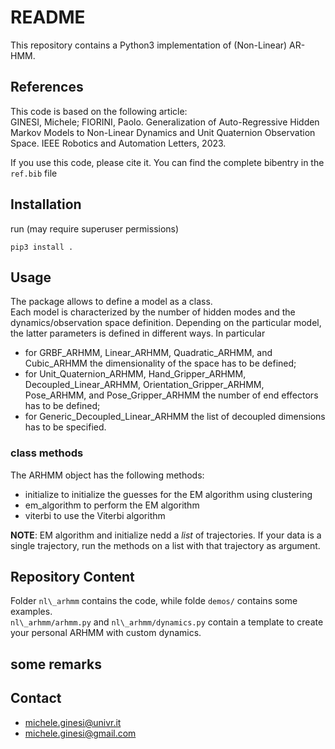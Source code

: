 # README #

This repository contains a Python3 implementation of (Non-Linear) AR-HMM.

## References ##
This code is based on the following article:  
GINESI, Michele; FIORINI, Paolo. Generalization of Auto-Regressive Hidden Markov Models to Non-Linear Dynamics and Unit Quaternion Observation Space. IEEE Robotics and Automation Letters, 2023.

If you use this code, please cite it.
You can find the complete bibentry in the `ref.bib` file

## Installation ##
run (may require superuser permissions)

` pip3 install . `

## Usage ##
The package allows to define a model as a class.  
Each model is characterized by the number of hidden modes and the dynamics/observation space definition.
Depending on the particular model, the latter parameters is defined in different ways.
In particular

  * for GRBF\_ARHMM, Linear\_ARHMM, Quadratic\_ARHMM, and Cubic\_ARHMM the dimensionality of the space has to be defined;
  * for Unit\_Quaternion\_ARHMM, Hand\_Gripper\_ARHMM, Decoupled\_Linear\_ARHMM, Orientation\_Gripper\_ARHMM, Pose\_ARHMM, and Pose\_Gripper\_ARHMM the number of end effectors has to be defined;
  * for Generic\_Decoupled\_Linear\_ARHMM the list of decoupled dimensions has to be specified.

### class methods ###
The ARHMM object has the following methods:

  * initialize to initialize the guesses for the EM algorithm using clustering
  * em\_algorithm to perform the EM algorithm
  * viterbi to use the Viterbi algorithm

**NOTE**: EM algorithm and initialize nedd a _list_ of trajectories. If your data is a single trajectory, run the methods on a list with that trajectory as argument.

## Repository Content ##

Folder `nl\_arhmm` contains the code, while folde `demos/` contains some examples.  
`nl\_arhmm/arhmm.py` and `nl\_arhmm/dynamics.py` contain a template to create your personal ARHMM with custom dynamics.

## some remarks ###

## Contact ##

  * michele.ginesi@univr.it
  * michele.ginesi@gmail.com
